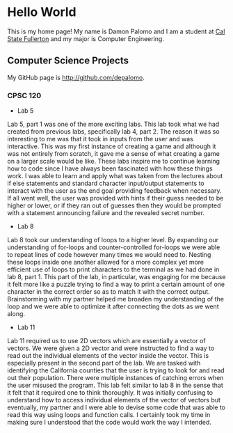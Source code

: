# Hello World

This is my home page! My name is Damon Palomo and I am a student at [Cal State Fullerton](http://www.fullerton.edu/) and my major is Computer Engineering.

## Computer Science Projects

My GitHub page is http://github.com/depalomo.

### CPSC 120

* Lab 5

 Lab 5, part 1 was one of the more exciting labs. This lab took what we had created from previous labs, specifically lab 4, part 2. The reason it was so interesting to me was that it took in inputs from the user and was interactive. This was my first instance of creating a game and although it was not entirely from scratch, it gave me a sense of what creating a game on a larger scale would be like. These labs inspire me to continue learning how to code since I have always been fascinated with how these things work. I was able to learn and apply what was taken from the lectures about if else statements and standard character input/output statements to interact with the user as the end goal providing feedback when necessary. If all went well, the user was provided with hints if their guess needed to be higher or lower, or if they ran out of guesses then they would be prompted with a statement announcing failure and the revealed secret number.

* Lab 8

 Lab 8 took our understanding of loops to a higher level. By expanding our understanding of for-loops and counter-controlled for-loops we were able to repeat lines of code however many times we would need to. Nesting these loops inside one another allowed for a more complex yet more efficient use of loops to print characters to the terminal as we had done in lab 8, part 1. This part of the lab, in particular, was engaging for me because it felt more like a puzzle trying to find a way to print a certain amount of one character in the correct order so as to match it with the correct output. Brainstorming with my partner helped me broaden my understanding of the loop and we were able to optimize it after connecting the dots as we went along.

* Lab 11

 Lab 11 required us to use 2D vectors which are essentially a vector of vectors. We were given a 2D vector and were instructed to find a way to read out the individual elements of the vector inside the vector. This is especially present in the second part of the lab. We are tasked with identifying the California counties that the user is trying to look for and read out their population. There were multiple instances of catching errors when the user misused the program. This lab felt similar to lab 8 in the sense that it felt that it required one to think thoroughly. It was initially confusing to understand how to access individual elements of the vector of vectors but eventually, my partner and I were able to devise some code that was able to read this way using loops and function calls. I certainly took my time in making sure I understood that the code would work the way I intended.
